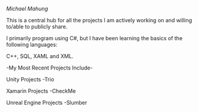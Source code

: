 *Michael Mahung*

This is a central hub for all the projects I am actively working on and willing to/able to publicly share.

I primarily program using C#, but I have been learning the basics of the following languages: 

C++, SQL, XAML and XML.


-My Most Recent Projects Include-

Unity Projects
-Trio

Xamarin Projects
-CheckMe

Unreal Engine Projects
-Slumber

